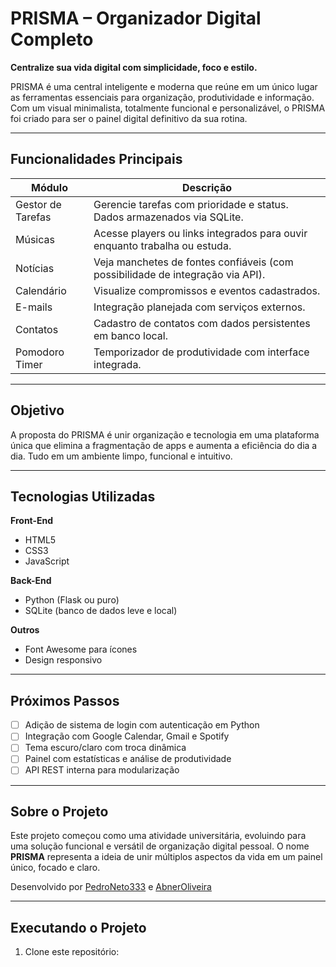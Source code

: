 # PRISMA – Organizador Digital Completo

**Centralize sua vida digital com simplicidade, foco e estilo.**

PRISMA é uma central inteligente e moderna que reúne em um único lugar as ferramentas essenciais para organização, produtividade e informação. Com um visual minimalista, totalmente funcional e personalizável, o PRISMA foi criado para ser o painel digital definitivo da sua rotina.

---

## Funcionalidades Principais

| Módulo             | Descrição                                                                 |
|--------------------|---------------------------------------------------------------------------|
| Gestor de Tarefas  | Gerencie tarefas com prioridade e status. Dados armazenados via SQLite.   |
| Músicas            | Acesse players ou links integrados para ouvir enquanto trabalha ou estuda.|
| Notícias           | Veja manchetes de fontes confiáveis (com possibilidade de integração via API). |
| Calendário         | Visualize compromissos e eventos cadastrados.                             |
| E-mails            | Integração planejada com serviços externos.                               |
| Contatos           | Cadastro de contatos com dados persistentes em banco local.               |
| Pomodoro Timer     | Temporizador de produtividade com interface integrada.                    |

---

## Objetivo

A proposta do PRISMA é unir organização e tecnologia em uma plataforma única que elimina a fragmentação de apps e aumenta a eficiência do dia a dia. Tudo em um ambiente limpo, funcional e intuitivo.

---

## Tecnologias Utilizadas

**Front-End**
- HTML5
- CSS3
- JavaScript

**Back-End**
- Python (Flask ou puro)
- SQLite (banco de dados leve e local)

**Outros**
- Font Awesome para ícones
- Design responsivo

---

## Próximos Passos

- [ ] Adição de sistema de login com autenticação em Python
- [ ] Integração com Google Calendar, Gmail e Spotify
- [ ] Tema escuro/claro com troca dinâmica
- [ ] Painel com estatísticas e análise de produtividade
- [ ] API REST interna para modularização

---

## Sobre o Projeto

Este projeto começou como uma atividade universitária, evoluindo para uma solução funcional e versátil de organização digital pessoal. O nome **PRISMA** representa a ideia de unir múltiplos aspectos da vida em um painel único, focado e claro.

Desenvolvido por [PedroNeto333](https://github.com/PedroNeto333) e [AbnerOliveira](https://github.com/takamae1907)

---

## Executando o Projeto

1. Clone este repositório:
